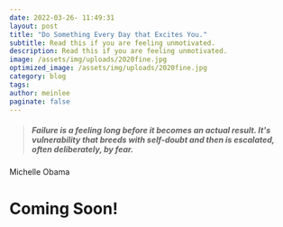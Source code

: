 ```yaml
---
date: 2022-03-26- 11:49:31
layout: post
title: "Do Something Every Day that Excites You."
subtitle: Read this if you are feeling unmotivated.
description: Read this if you are feeling unmotivated.
image: /assets/img/uploads/2020fine.jpg
optimized_image: /assets/img/uploads/2020fine.jpg
category: blog
tags: 
author: meinlee
paginate: false
---
```


> ##### Failure is a feeling long before it becomes an actual result. It's vulnerability that breeds with self-doubt and then is escalated, often deliberately, by fear.
Michelle Obama

# Coming Soon!
